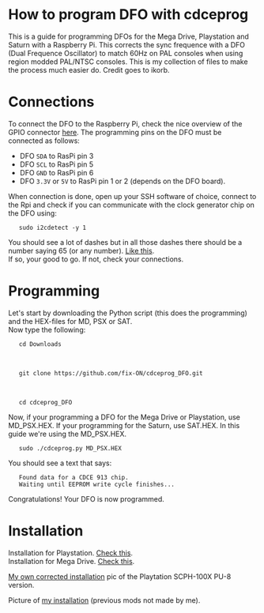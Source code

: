 # How to program DFO with cdceprog
This is a guide for programming DFOs for the Mega Drive, Playstation and Saturn with a Raspberry Pi. This corrects the sync frequence with a DFO (Dual Frequence Oscillator) to match 60Hz on PAL consoles when using region modded PAL/NTSC consoles. This is my collection of files to make the process much easier do. Credit goes to ikorb. 

# Connections

To connect the DFO to the Raspberry Pi, check the nice overview of the
GPIO connector [here](http://pi.gadgetoid.com/pinout). The programming
pins on the DFO must be connected as follows:

* DFO `SDA` to RasPi pin 3
* DFO `SCL` to RasPi pin 5
* DFO `GND` to RasPi pin 6
* DFO `3.3V` or `5V` to RasPi pin 1 or 2 (depends on the DFO board).

When connection is done, open up your SSH software of choice, connect to the Rpi and check if you can communicate with the clock generator chip on the DFO using:

       sudo i2cdetect -y 1

You should see a lot of dashes but in all those dashes there should be a number saying 65 (or any number). [Like this](https://lh3.googleusercontent.com/a_tGdSa3VDv70SZUX8pBk3JYfTwxvivDkqDmNHTE_eoHsUaEfkLwutUSrhtNkMlRlNb3_yKA2tN6Wyzj8NT0abgotpBu9qsyMpTpNp2FjEySThF0hWop8WraXeFAZ0QJiEp1OZL8utQ=w2400).
<br>If so, your good to go. If not, check your connections.

# Programming

Let's start by downloading the Python script (this does the programming) and the HEX-files for MD, PSX or SAT.
<br>Now type the following:

       cd Downloads
<br>

       git clone https://github.com/fix-ON/cdceprog_DFO.git
<br>

       cd cdceprog_DFO
       
Now, if your programming a DFO for the Mega Drive or Playstation, use MD_PSX.HEX.
If your programming for the Saturn, use SAT.HEX.
In this guide we're using the MD_PSX.HEX.

       sudo ./cdceprog.py MD_PSX.HEX 
       
You should see a text that says: 

       Found data for a CDCE 913 chip.
       Waiting until EEPROM write cycle finishes...
       
Congratulations! 
Your DFO is now programmed.

# Installation
       
Installation for Playstation. [Check this](https://www.consolesunleashed.com/guides/sony-playstation-dual-frequency-oscillator-install-guide/).
<br>Installation for Mega Drive. [Check this](https://www.consolesunleashed.com/guides/sony-playstation-dual-frequency-oscillator-install-guide/).

[My own corrected installation](https://lh3.googleusercontent.com/YM1fPKKGZmAsZ23TLTULbut0lwdu7vYrq3Oe_t-7z9aZYnW7kQdPS30FKhKIY_Z4Xth14he5_4DSMkzZdRePHbivP_WVnAIu9CCfXsZncvz31CIxwi5SFzW7G0Sq5I7l-KcyscL1HO0=w2400) pic of the Playtation SCPH-100X PU-8 version. 

Picture of [my installation](https://lh3.googleusercontent.com/yA1KRLiw6e9q29PxjYsE2boe5n0g3t3T99dDg1JlJhc2YcsBoSy-kkWRHj08fb8A3P_q4zZzKag11orBf0PaYURxHIdjlMMwspfZJojBVSPcbiEr0oOo8DOR_08zUR4Pe34DS7nPWgM=w2400) (previous mods not made by me).
 












